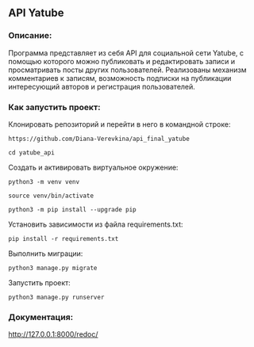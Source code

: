 ## API Yatube
### Описание:
Программа представляет из себя API для социальной сети Yatube, с помощью 
которого можно публиковать и редактировать записи и 
просматривать посты других пользователей. Реализованы механизм комментариев 
к записям, возможность подписки на публикации интересующий авторов и 
регистрация пользователей.

### Как запустить проект:

Клонировать репозиторий и перейти в него в командной строке:

```
https://github.com/Diana-Verevkina/api_final_yatube
```

```
cd yatube_api
```

Cоздать и активировать виртуальное окружение:

```
python3 -m venv venv
```

```
source venv/bin/activate
```

```
python3 -m pip install --upgrade pip
```

Установить зависимости из файла requirements.txt:

```
pip install -r requirements.txt
```

Выполнить миграции:

```
python3 manage.py migrate
```

Запустить проект:

```
python3 manage.py runserver
```

### Документация:

http://127.0.0.1:8000/redoc/